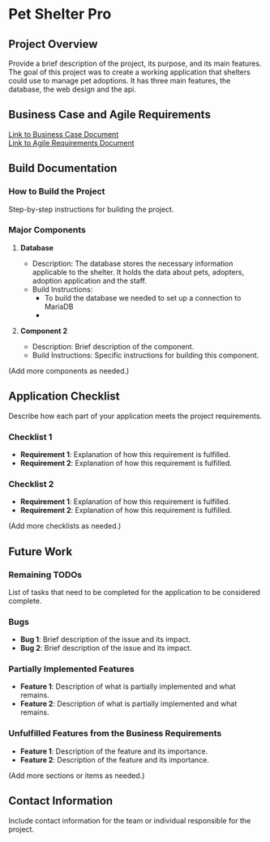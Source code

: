# Pet Shelter Pro

## Project Overview
Provide a brief description of the project, its purpose, and its main features.
The goal of this project was to create a working application that shelters could use to manage pet adoptions. It has three main features, the database, the web design and the api. 

## Business Case and Agile Requirements
[Link to Business Case Document](#)  
[Link to Agile Requirements Document](#)

## Build Documentation
### How to Build the Project
Step-by-step instructions for building the project.

### Major Components
1. **Database**  
   - Description: The database stores the necessary information applicable to the shelter. It holds the data about pets, adopters, adoption application and the staff.
   - Build Instructions:
       - To build the database we needed to set up a connection to MariaDB
       - 

2. **Component 2**  
   - Description: Brief description of the component.
   - Build Instructions: Specific instructions for building this component.

(Add more components as needed.)

## Application Checklist
Describe how each part of your application meets the project requirements.

### Checklist 1
- **Requirement 1**: Explanation of how this requirement is fulfilled.
- **Requirement 2**: Explanation of how this requirement is fulfilled.

### Checklist 2
- **Requirement 1**: Explanation of how this requirement is fulfilled.
- **Requirement 2**: Explanation of how this requirement is fulfilled.

(Add more checklists as needed.)

## Future Work
### Remaining TODOs
List of tasks that need to be completed for the application to be considered complete.

### Bugs
- **Bug 1**: Brief description of the issue and its impact.
- **Bug 2**: Brief description of the issue and its impact.

### Partially Implemented Features
- **Feature 1**: Description of what is partially implemented and what remains.
- **Feature 2**: Description of what is partially implemented and what remains.

### Unfulfilled Features from the Business Requirements
- **Feature 1**: Description of the feature and its importance.
- **Feature 2**: Description of the feature and its importance.

(Add more sections or items as needed.)

## Contact Information
Include contact information for the team or individual responsible for the project.
